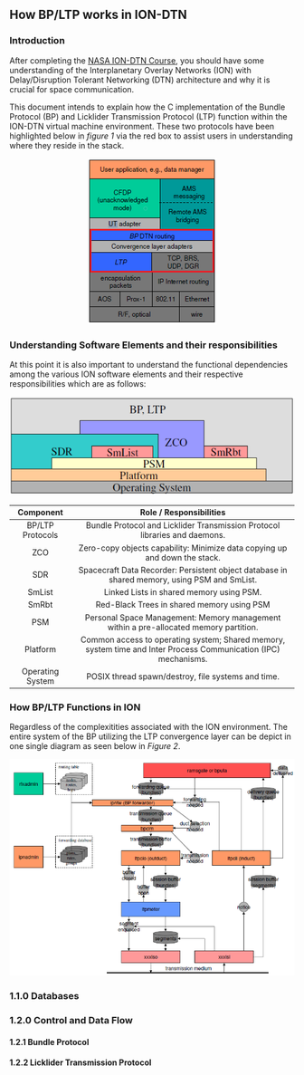 

## How BP/LTP works in ION-DTN
### Introduction
After completing the [NASA ION-DTN Course](/TODO), you should have some understanding of the Interplanetary Overlay Networks (ION) with Delay/Disruption Tolerant Networking (DTN) architecture and why it is crucial for space communication.

This document intends to explain how the C implementation of the Bundle Protocol (BP) and Licklider Transmission Protocol (LTP) function within the ION-DTN virtual machine environment. These two protocols have been highlighted below in _figure 1_ via the red box to assist users in understanding where they reside in the stack.

<p align="center">
  <img src="https://github.com/NASA-Protocol-Exploits/handbook/blob/main/docs/image-resources/how-bp-and-ltp-work-doc/dtn-stack-with-bp-ltp-highlighted.PNG?raw=true"/>
</p>


### Understanding Software Elements and their responsibilities
At this point it is also important to understand the functional dependencies among the various ION software elements and their respective responsibilities which are as follows:

<p align="center">
  <img src="https://github.com/NASA-Protocol-Exploits/handbook/blob/main/docs/image-resources/how-bp-and-ltp-work-doc/software-element-dependencies.PNG?raw=true"/>
</p>

|   **Component**  |                                  **Role / Responsibilities**                                                    |
|:----------------:|:---------------------------------------------------------------------------------------------------------------:|
| BP/LTP Protocols | Bundle Protocol and Licklider Transmission Protocol libraries and daemons.                                      |
| ZCO              | Zero-copy objects capability: Minimize data copying up and down the stack.                                      |
| SDR              | Spacecraft Data Recorder: Persistent object database in shared memory, using PSM and SmList.                    |
| SmList           | Linked Lists in shared memory using PSM.                                                                        |
| SmRbt            | Red-Black Trees in shared memory using PSM                                                                      |
| PSM              | Personal Space Management: Memory management within a pre-allocated memory partition.                           |
| Platform         | Common access to operating system; Shared memory, system time and Inter Process Communication (IPC) mechanisms. |
| Operating System | POSIX thread spawn/destroy, file systems and time.                                                              |

### How BP/LTP Functions in ION
Regardless of the complexitities associated with the ION environment. The entire system of the BP utilizing the LTP convergence layer can be depict in one single diagram as seen below in _Figure 2_. 
<p align="center">
  <img src="https://github.com/NASA-Protocol-Exploits/handbook/blob/main/docs/image-resources/how-bp-and-ltp-work-doc/how-bp-and-ltp-work-overall.PNG?raw=true"/>
</p>

### 1.1.0	Databases

### 1.2.0	Control and Data Flow

#### 1.2.1	Bundle Protocol

#### 1.2.2	Licklider Transmission Protocol



